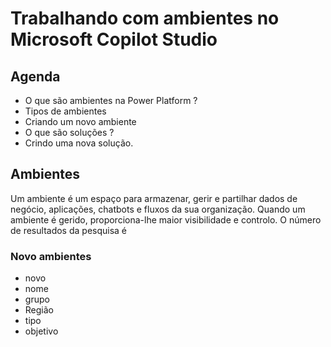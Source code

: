 # Trabalhando com ambientes no Microsoft Copilot Studio

## Agenda

- O que são ambientes na Power Platform ?
- Tipos de ambientes
- Criando um novo ambiente
- O que são soluções ?
- Crindo uma nova solução.

## Ambientes

Um ambiente é um espaço para armazenar, gerir e partilhar dados de negócio, aplicações, chatbots e fluxos da sua organização. Quando um ambiente é gerido, proporciona-lhe maior visibilidade e controlo.
O número de resultados da pesquisa é

### Novo ambientes

- novo
- nome
- grupo
- Região
- tipo
- objetivo






